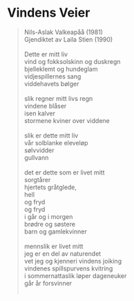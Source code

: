 # Vindens Veier  
> Nils-Aslak Valkeapåå (1981)    
> Gjendiktet av Laila Stien (1990)    
    
Dette er mitt liv  
vind og fokksolskinn og duskregn  
bjelleklemt og hundeglam  
vidjespillernes sang  
viddehavets bølger  
    
slik regner mitt livs regn  
vindene blåser  
isen kalver  
stormene kviner over viddene  
    
slik er dette mitt liv  
vår solblanke eleveløp  
sølvvidder  
gullvann  
    
det er dette som er livet mitt  
sorgtårer  
hjertets gråtglede,  
hell  
og fryd  
og fryd  
i går og i morgen  
brødre og søstere  
barn og gamlekvinner  
    
mennslik er livet mitt  
jeg er en del av naturendet  
vet jeg og kjenneri vindens joiking  
vindenes spillspurvens kvitring  
i sommernattaslik løper dageneuker  
går år forsvinner  
    
